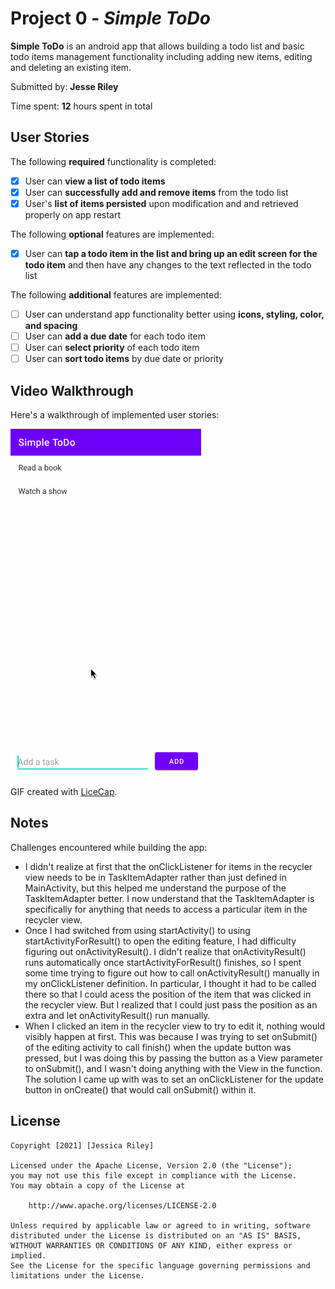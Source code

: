 # Project 0 - *Simple ToDo*

**Simple ToDo** is an android app that allows building a todo list and basic todo items management functionality including adding new items, editing and deleting an existing item.

Submitted by: **Jesse Riley**

Time spent: **12** hours spent in total

## User Stories

The following **required** functionality is completed:

* [x] User can **view a list of todo items**
* [x] User can **successfully add and remove items** from the todo list
* [x] User's **list of items persisted** upon modification and and retrieved properly on app restart

The following **optional** features are implemented:

* [x] User can **tap a todo item in the list and bring up an edit screen for the todo item** and then have any changes to the text reflected in the todo list

The following **additional** features are implemented:

* [ ] User can understand app functionality better using **icons, styling, color, and spacing**
* [ ] User can **add a due date** for each todo item
* [ ] User can **select priority** of each todo item
* [ ] User can **sort todo items** by due date or priority

## Video Walkthrough

Here's a walkthrough of implemented user stories:

<img src='walkthrough.gif' title='Video Walkthrough' width='305' alt='Video Walkthrough' />

GIF created with [LiceCap](http://www.cockos.com/licecap/).

## Notes

Challenges encountered while building the app:

* I didn't realize at first that the onClickListener for items in the recycler view needs to be in TaskItemAdapter rather than just defined in MainActivity, but this helped me understand the purpose of the TaskItemAdapter better. I now understand that the TaskItemAdapter is specifically for anything that needs to access a particular item in the recycler view.
* Once I had switched from using startActivity() to using startActivityForResult() to open the editing feature, I had difficulty figuring out onActivityResult(). I didn't realize that onActivityResult() runs automatically once startActivityForResult() finishes, so I spent some time trying to figure out how to call onActivityResult() manually in my onClickListener definition. In particular, I thought it had to be called there so that I could acess the position of the item that was clicked in the recycler view. But I realized that I could just pass the position as an extra and let onActivityResult() run manually.
* When I clicked an item in the recycler view to try to edit it, nothing would visibly happen at first. This was because I was trying to set onSubmit() of the editing activity to call finish() when the update button was pressed, but I was doing this by passing the button as a View parameter to onSubmit(), and I wasn't doing anything with the View in the function. The solution I came up with was to set an onClickListener for the update button in onCreate() that would call onSubmit() within it.

## License

    Copyright [2021] [Jessica Riley]

    Licensed under the Apache License, Version 2.0 (the "License");
    you may not use this file except in compliance with the License.
    You may obtain a copy of the License at

        http://www.apache.org/licenses/LICENSE-2.0

    Unless required by applicable law or agreed to in writing, software
    distributed under the License is distributed on an "AS IS" BASIS,
    WITHOUT WARRANTIES OR CONDITIONS OF ANY KIND, either express or implied.
    See the License for the specific language governing permissions and
    limitations under the License.
